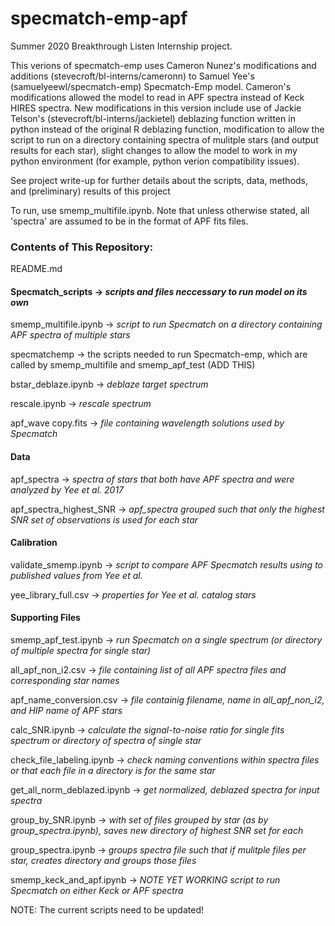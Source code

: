 # specmatch-emp-apf
Summer 2020 Breakthrough Listen Internship project.

This verions of specmatch-emp uses Cameron Nunez's modifications and additions (stevecroft/bl-interns/cameronn) to Samuel Yee's (samuelyeewl/specmatch-emp) Specmatch-Emp model.
Cameron's modifications allowed the model to read in APF spectra instead of Keck HIRES spectra.
New modifications in this version include use of Jackie Telson's (stevecroft/bl-interns/jackietel) deblazing function written in python instead of the original R deblazing function, modification to allow the script to run on a directory containing spectra of mulitple stars (and output results for each star), slight changes to allow the model to work in my python environment (for example, python verion compatibility issues).

See project write-up for further details about the scripts, data, methods, and (preliminary) results of this project

To run, use smemp_multifile.ipynb. Note that unless otherwise stated, all 'spectra' are assumed to be in the format of APF fits files. 

### Contents of This Repository:

README.md

#### Specmatch_scripts -> *scripts and files neccessary to run model on its own*

  smemp_multifile.ipynb  -> *script to run Specmatch on a directory containing APF spectra of multiple stars*
  
  specmatchemp -> the scripts needed to run Specmatch-emp, which are called by smemp_multifile and smemp_apf_test (ADD THIS)
  
  bstar_deblaze.ipynb  -> *deblaze target spectrum*
  
  rescale.ipynb -> *rescale spectrum*
  
  apf_wave copy.fits  -> *file containing wavelength solutions used by Specmatch*
  
#### Data 

  apf_spectra -> *spectra of stars that both have APF spectra and were analyzed by Yee et al. 2017*
  
  apf_spectra_highest_SNR -> *apf_spectra grouped such that only the highest SNR set of observations is used for each star*

#### Calibration

  validate_smemp.ipynb -> *script to compare APF Specmatch results using to published values from Yee et al.*
  
  yee_library_full.csv -> *properties for Yee et al. catalog stars*
  
#### Supporting Files

  smemp_apf_test.ipynb -> *run Specmatch on a single spectrum (or directory of multiple spectra for single star)*

  all_apf_non_i2.csv -> *file containing list of all APF spectra files and corresponding star names*

  apf_name_conversion.csv -> *file containig filename, name in all_apf_non_i2, and HIP name of APF stars*
  
  calc_SNR.ipynb -> *calculate the signal-to-noise ratio for single fits spectrum or directory of spectra of single star*
  
  check_file_labeling.ipynb -> *check naming conventions within spectra files or that each file in a directory is for the same star*
  
  get_all_norm_deblazed.ipynb -> *get normalized, deblazed spectra for input spectra*
  
  group_by_SNR.ipynb -> *with set of files grouped by star (as by group_spectra.ipynb), saves new directory of highest SNR set for each*
  
  group_spectra.ipynb -> *groups spectra file such that if mulitple files per star, creates directory and groups those files*
  
  smemp_keck_and_apf.ipynb -> *NOTE YET WORKING script to run Specmatch on either Keck or APF spectra*
  
NOTE: The current scripts need to be updated!
